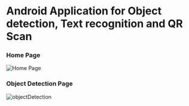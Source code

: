 # Android Application for Object detection, Text recognition and QR Scan
###  Home Page
![Home Page](https://user-images.githubusercontent.com/70836428/130663204-9c73b0c1-b0c6-4a47-9ad9-bc1cb1d76d5d.jpg)
### Object Detection Page
![objectDetection](https://user-images.githubusercontent.com/70836428/130664528-10a040ba-dde5-441c-8e3e-b02bfe3ff72d.jpg)
